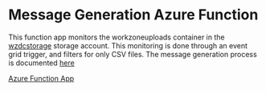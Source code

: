 # Message Generation Azure Function
This function app monitors the workzoneuploads container in the [wzdcstorage](https://portal.azure.com/#@alexanderfrye51gmail.onmicrosoft.com/resource/subscriptions/41be9a2e-4e5d-4c03-a6a1-3f5dc0b78768/resourcegroups/Workzone-Data-Collection-Tool/providers/Microsoft.Storage/storageAccounts/wzdcstorage/containersList) storage account. This monitoring is done through an event grid trigger, and filters for only CSV files. The message generation process is documented [here](https://dev.azure.com/leidos-cav/WZDC-Tool/_git/WZDC-Tool?path=%2FDocumentation%2FWZDC%20Tool%20Documentation%20Updates.pdf)

[Azure Function App](https://portal.azure.com/#@alexanderfrye51gmail.onmicrosoft.com/resource/subscriptions/41be9a2e-4e5d-4c03-a6a1-3f5dc0b78768/resourceGroups/Workzone-Data-Collection-Tool/providers/Microsoft.Web/sites/wzdc-generate-messages/appServices)